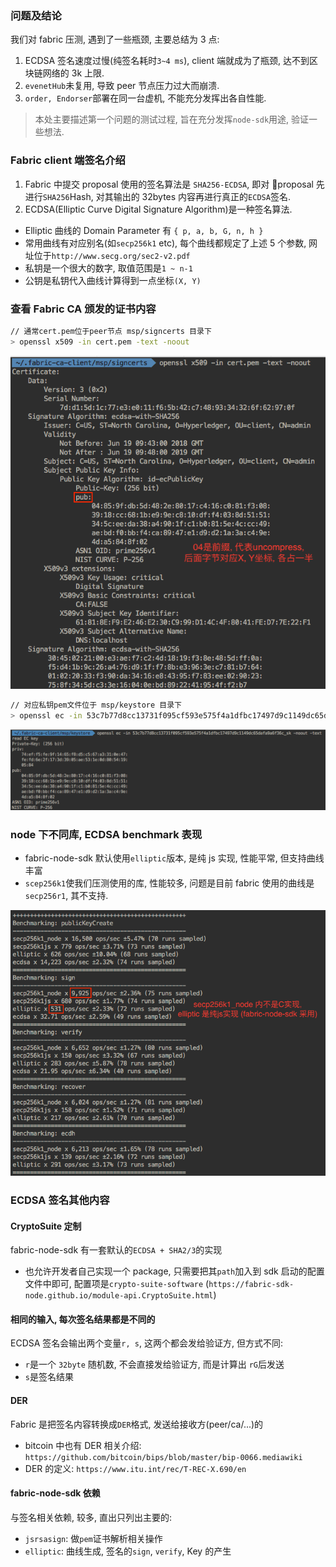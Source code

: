 ### 问题及结论

我们对 fabric 压测, 遇到了一些瓶颈, 主要总结为 3 点:

1.  ECDSA 签名速度过慢(纯签名耗时`3~4 ms`), client 端就成为了瓶颈, 达不到区块链网络的 3k 上限.
2.  `evenetHub`未复用, 导致 peer 节点压力过大而崩溃.
3.  `order, Endorser`部署在同一台虚机, 不能充分发挥出各自性能.

> 本处主要描述第一个问题的测试过程, 旨在充分发挥`node-sdk`用途, 验证一些想法.

### Fabric client 端签名介绍

1.  Fabric 中提交 proposal 使用的签名算法是 `SHA256-ECDSA`, 即对 proposal 先进行`SHA256`Hash, 对其输出的 32bytes 内容再进行真正的`ECDSA`签名.
2.  ECDSA(Elliptic Curve Digital Signature Algorithm)是一种签名算法.

- Elliptic 曲线的 Domain Parameter 有 `{ p, a, b, G, n, h }`
- 常用曲线有对应别名(如`secp256k1` etc), 每个曲线都规定了上述 5 个参数, 网址位于`http://www.secg.org/sec2-v2.pdf`
- 私钥是一个很大的数字, 取值范围是`1 ~ n-1`
- 公钥是私钥代入曲线计算得到一点坐标`(X, Y)`

### 查看 Fabric CA 颁发的证书内容

```sh
// 通常cert.pem位于peer节点 msp/signcerts 目录下
> openssl x509 -in cert.pem -text -noout
```

![cert](./img/ec_cert.png)

```sh
// 对应私钥pem文件位于 msp/keystore 目录下
> openssl ec -in 53c7b77d8cc13731f095cf593e575f4a1dfbc17497d9c1149dc65dafa9a6f36c_sk -noout -text
```

![cert](./img/ec_sk.png)

### node 下不同库, ECDSA benchmark 表现

- fabric-node-sdk 默认使用`elliptic`版本, 是纯 js 实现, 性能平常, 但支持曲线丰富
- `scep256k1`使我们压测使用的库, 性能较多, 问题是目前 fabric 使用的曲线是`secp256r1`, 其不支持.

![cert](./img/ec_bench.png)

### ECDSA 签名其他内容

#### CryptoSuite 定制

fabric-node-sdk 有一套默认的`ECDSA + SHA2/3`的实现

- 也允许开发者自己实现一个 package, 只需要把其`path`加入到 sdk 启动的配置文件中即可, 配置项是`crypto-suite-software` (`https://fabric-sdk-node.github.io/module-api.CryptoSuite.html`)

#### 相同的输入, 每次签名结果都是不同的

ECDSA 签名会输出两个变量`r, s`, 这两个都会发给验证方, 但方式不同:

- `r`是一个 `32byte` 随机数, 不会直接发给验证方, 而是计算出 `rG`后发送
- `s`是签名结果

#### DER

Fabric 是把签名内容转换成`DER`格式, 发送给接收方(peer/ca/...)的

- bitcoin 中也有 DER 相关介绍: `https://github.com/bitcoin/bips/blob/master/bip-0066.mediawiki`
- DER 的定义: `https://www.itu.int/rec/T-REC-X.690/en`

#### fabric-node-sdk 依赖

与签名相关依赖, 较多, 直出只列出主要的:

- `jsrsasign`: 做`pem`证书解析相关操作
- `elliptic`: 曲线生成, 签名的`sign`, `verify`, Key 的产生
